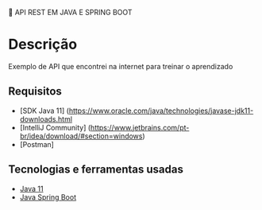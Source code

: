 🔐 API REST EM JAVA E SPRING BOOT


# Descrição
Exemplo de API que encontrei na internet para treinar o aprendizado

## Requisitos

- [SDK Java 11] (https://www.oracle.com/java/technologies/javase-jdk11-downloads.html
- [IntelliJ Community] (https://www.jetbrains.com/pt-br/idea/download/#section=windows)
- [Postman]


## Tecnologias e ferramentas usadas
- [Java 11](https://www.oracle.com/java/technologies/javase-jdk11-downloads.html)
- [Java Spring Boot](https://spring.io/projects/spring-boot)

